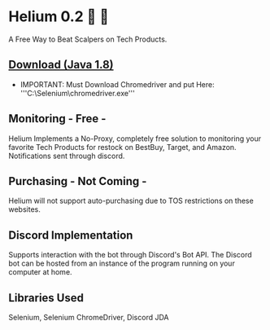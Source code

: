 # Helium 0.2 🏪 🔔

A Free Way to Beat Scalpers on Tech Products.

## [Download (Java 1.8)](https://github.com/Ryguy-1/Helium-0.2/raw/master/build/libs/MonitoringBotDistributionV1-0.2-uber.jar)
- IMPORTANT: Must Download Chromedriver and put Here: '''C:\\Selenium\\chromedriver.exe'''

## Monitoring - Free - 

Helium Implements a No-Proxy, completely free solution to monitoring your favorite Tech Products for restock on BestBuy, Target, and Amazon.
Notifications sent through discord.

## Purchasing - Not Coming -

Helium will not support auto-purchasing due to TOS restrictions on these websites.

## Discord Implementation

Supports interaction with the bot through Discord's Bot API.
The Discord bot can be hosted from an instance of the program running on your computer at home.

## Libraries Used
Selenium, Selenium ChromeDriver, Discord JDA


